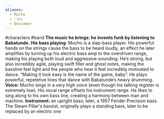 ```yaml
---
aliases:
  - Mucho
  - מוצ'ו
  - Bessamer
---
```


#characters #band
**The music he brings: he invents funk by listening to Babatunde.**
**His bass playing**: Mucho is a slap-bass player. His powerful hands on the strings cause the bass to be heard loudly, an effect he later amplifies by turning up his electric bass amp to the overdriven range, making his playing both loud and aggressive-sounding. He’s strong, but also incredibly agile, playing swift filler and ghost notes, making the bassline feel light and the people who hear it feel incredibly motivated to dance. “Making it look easy is the name of the game, baby”. He plays powerful, repetetive lines that dance with Babatunde’s heavy drumming. 
**Voice:** Mucho sings in a very high voice (even though his talking register is extremely low). His vocal range offsets his instrument range. He likes to sing along to his own bass line, creating a harmony between man and machine. 
**Instrument:** an upright bass; later, a 1957 Fender Precision bass. 
The Steam Pillar's bassist, originally plays a standing bass, later to be replaced by an electric one